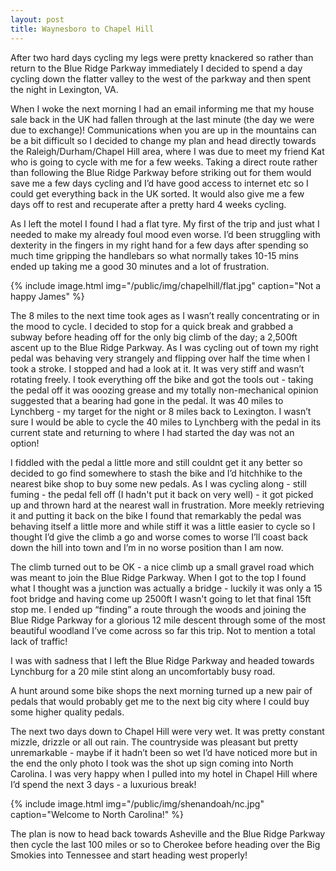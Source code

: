 ```yaml
---
layout: post
title: Waynesboro to Chapel Hill
---
```


After two hard days cycling my legs were pretty knackered so rather than return to the Blue Ridge Parkway immediately I decided to spend a day cycling down the flatter valley to the west of the parkway and then spent the night in Lexington, VA. 

When I woke the next morning I had an email informing me that my house sale back in the UK had fallen through at the last minute (the day we were due to exchange)! Communications when you are up in the mountains can be a bit difficult so I decided to change my plan and head directly towards the Raleigh/Durham/Chapel Hill area, where I was due to meet my friend Kat who is going to cycle with me for a few weeks. Taking a direct route rather than following the Blue Ridge Parkway before striking out for them would save me a few days cycling and I’d have good access to internet etc so I could get everything back in the UK sorted. It would also give me a few days off to rest and recuperate after a pretty hard 4 weeks cycling. 

As I left the motel I found I had a flat tyre. My first of the trip and just what I needed to make my already foul mood even worse. I’d been struggling with dexterity in the fingers in my right hand for a few days after spending so much time gripping the handlebars so what normally takes 10-15 mins ended up taking me a good 30 minutes and a lot of frustration. 

{% include image.html img="/public/img/chapelhill/flat.jpg" caption="Not a happy James" %}

The 8 miles to the next time took ages as I wasn’t really concentrating or in the mood to cycle. I decided to stop for a quick break and grabbed a subway before heading off for the only big climb of the day; a 2,500ft ascent up to the Blue Ridge Parkway. As I was cycling out of town my right pedal was behaving very strangely and flipping over half the time when I took a stroke. I stopped and had a look at it. It was very stiff and wasn’t rotating freely. I took everything off the bike and got the tools out - taking the pedal off it was ooozing grease and my totally non-mechanical opinion suggested that a bearing had gone in the pedal. It was 40 miles to Lynchberg - my target for the night or 8 miles back to Lexington. I wasn’t sure I would be able to cycle the 40 miles to Lynchberg with the pedal in its current state and returning to where I had started the day was not an option! 

I fiddled with the pedal a little more and still couldnt get it any better so decided to go find somewhere to stash the bike and I’d hitchhike to the nearest bike shop to buy some new pedals. As I was cycling along - still fuming - the pedal fell off (I hadn't put it back on very well) - it got picked up and thrown hard at the nearest wall in frustration.  More meekly retrieving it and putting it back on the bike I found that remarkably the pedal was behaving itself a little more and while stiff it was a little easier to cycle so I thought I’d give the climb a go and worse comes to worse I’ll coast back down the hill into town and I’m in no worse position than I am now.

The climb turned out to be OK - a nice climb up a small gravel road which was meant to join the Blue Ridge Parkway. When I got to the top I found what I thought was a junction was actually a bridge - luckily it was only a 15 foot bridge and having come up 2500ft I wasn't going to let that final 15ft stop me. I ended up “finding” a route through the woods and joining the Blue Ridge Parkway for a glorious 12 mile descent through some of the most beautiful woodland I’ve come across so far this trip. Not to mention a total lack of traffic!

I was with sadness that I left the Blue Ridge Parkway and headed towards Lynchburg for a 20 mile stint along an uncomfortably busy road. 

A hunt around some bike shops the next morning turned up a new pair of pedals that would probably get me to the next big city where I could buy some higher quality pedals. 

The next two days down to Chapel Hill were very wet. It was pretty constant mizzle, drizzle or all out rain. The countryside was pleasant but pretty unremarkable - maybe if it hadn’t been so wet I’d have noticed more but in the end the only photo I took was the shot up sign coming into North Carolina. I was very happy when I pulled into my hotel in Chapel Hill where I’d spend the next 3 days - a luxurious break! 

{% include image.html img="/public/img/shenandoah/nc.jpg" caption="Welcome to North Carolina!" %}

The plan is now to head back towards Asheville and the Blue Ridge Parkway then cycle the last 100 miles or so to Cherokee before heading over the Big Smokies into Tennessee and start heading west properly!
